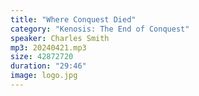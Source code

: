 ```yaml
---
title: "Where Conquest Died"
category: "Kenosis: The End of Conquest"
speaker: Charles Smith
mp3: 20240421.mp3
size: 42872720
duration: "29:46"
image: logo.jpg
---
```

